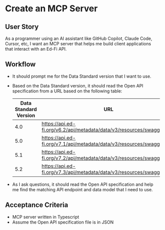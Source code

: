 # Create an MCP Server

## User Story

As a programmer using an AI assistant like GitHub Copilot, Claude Code, Cursor, etc, I want an MCP server that helps me build client applications that interact with an Ed-Fi API.

## Workflow

* It should prompt me for the Data Standard version that I want to use.
* Based on the Data Standard version, it should read the Open API specification from a URL based on the following table:

  | Data Standard Version | URL                                                                                                             |
  | ------------------------ | ------------------------------------------------------------------------------- |
  | 4.0                                | https://api.ed-fi.org/v6.2/api/metadata/data/v3/resources/swagger.json |
  | 5.0                                | https://api.ed-fi.org/v7.1/api/metadata/data/v3/resources/swagger.json |
  | 5.1                                | https://api.ed-fi.org/v7.2/api/metadata/data/v3/resources/swagger.json |
  | 5.2                                | https://api.ed-fi.org/v7.3/api/metadata/data/v3/resources/swagger.json |

* As I ask questions, it should read the Open API specification and help me find the matching API endpoint and data model that I need to use.

## Acceptance Criteria

* MCP server written in Typescript
* Assume the Open API specification file is in JSON
